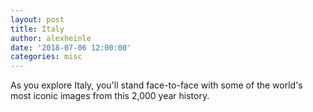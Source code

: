 ```yaml
---
layout: post
title: Italy
author: alexheinle
date: '2018-07-06 12:00:00'
categories: misc
---
```


As you explore Italy, you'll stand face-to-face with some of the world's most
iconic images from this 2,000 year history.
